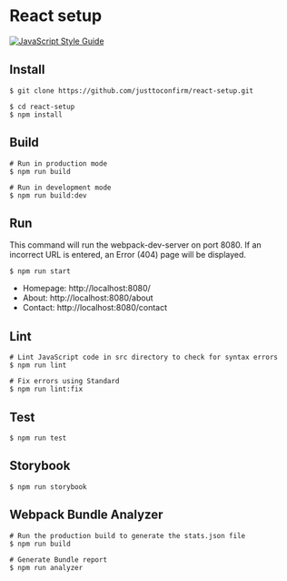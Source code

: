 # React setup

[![JavaScript Style Guide](https://img.shields.io/badge/code_style-standard-brightgreen.svg)](https://standardjs.com)

## Install
```
$ git clone https://github.com/justtoconfirm/react-setup.git

$ cd react-setup
$ npm install
```

## Build
```
# Run in production mode
$ npm run build

# Run in development mode
$ npm run build:dev
```

## Run

This command will run the webpack-dev-server on port 8080. If an incorrect URL is entered, an Error (404) page will be displayed.

```
$ npm run start
```

+ Homepage: http://localhost:8080/
+ About: http://localhost:8080/about
+ Contact: http://localhost:8080/contact

## Lint
```
# Lint JavaScript code in src directory to check for syntax errors
$ npm run lint

# Fix errors using Standard
$ npm run lint:fix
```

## Test
```
$ npm run test
```

## Storybook
```
$ npm run storybook
```

## Webpack Bundle Analyzer
```
# Run the production build to generate the stats.json file
$ npm run build

# Generate Bundle report
$ npm run analyzer
```